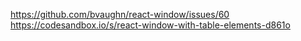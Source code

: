 https://github.com/bvaughn/react-window/issues/60
https://codesandbox.io/s/react-window-with-table-elements-d861o